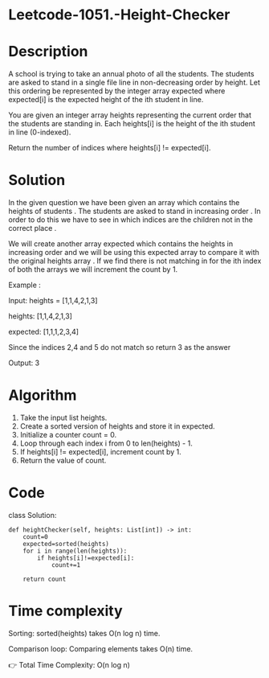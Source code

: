 # Leetcode-1051.-Height-Checker
# Description
A school is trying to take an annual photo of all the students. The students are asked to stand in a single file line in non-decreasing order by height. Let this ordering be represented by the integer array expected where expected[i] is the expected height of the ith student in line.

You are given an integer array heights representing the current order that the students are standing in. Each heights[i] is the height of the ith student in line (0-indexed).

Return the number of indices where heights[i] != expected[i].

# Solution
In the given question we have been given an array which contains the heights of students . The students are asked to stand in increasing order . In order to do this we have to see in which indices are the children not in the correct place .

We will create another array expected which contains the heights in increasing order and we will be using this expected array to compare it with the original heights array . If we find there is not matching in for the ith index of both the arrays we will increment the count by 1.

Example :

Input: heights = [1,1,4,2,1,3]

heights:  [1,1,4,2,1,3]

expected: [1,1,1,2,3,4]

Since the indices 2,4 and 5 do not match so return 3 as the answer

Output: 3

# Algorithm
1. Take the input list heights.
2. Create a sorted version of heights and store it in expected.
3. Initialize a counter count = 0.
4. Loop through each index i from 0 to len(heights) - 1.
5. If heights[i] != expected[i], increment count by 1.
6. Return the value of count.

# Code
class Solution:

    def heightChecker(self, heights: List[int]) -> int:
        count=0
        expected=sorted(heights)
        for i in range(len(heights)):
            if heights[i]!=expected[i]:
                count+=1
            
        return count
# Time complexity
Sorting: sorted(heights) takes O(n log n) time.

Comparison loop: Comparing elements takes O(n) time.

👉 Total Time Complexity:
O(n log n)
